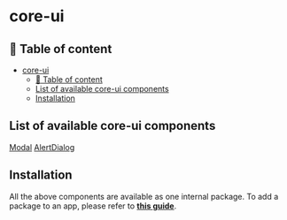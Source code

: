 <!-- core-ui -->

# core-ui

<!-- Table of content -->

## :notebook_with_decorative_cover: Table of content

- [core-ui](#core-ui)
  - [:notebook_with_decorative_cover: Table of content](#notebook_with_decorative_cover-table-of-content)
  - [List of available core-ui components](#list-of-available-core-ui-components)
  - [Installation](#installation)

<!-- List of available core-ui components -->

## List of available core-ui components

[Modal](Modal/README.md)
[AlertDialog](AlertDialog/README.md)

<!-- Installation -->

## Installation

All the above components are available as one internal package.
To add a package to an app, please refer to <a href='../../../readme-assets/add-package.md'>**this guide**</a>.
